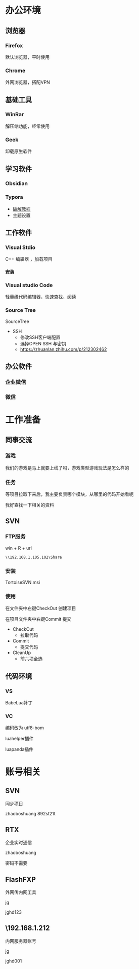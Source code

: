 # 办公环境
## 浏览器
### Firefox
默认浏览器，平时使用
### Chrome
外网浏览器，搭配VPN
## 基础工具
### WinRar
解压缩功能，经常使用
### Geek
卸载原生软件

## 学习软件

### Obsidian

### Typora

- [破解教程](https://mp.weixin.qq.com/s?__biz=MzkyNjE4NzA5Mw==&mid=2247484545&idx=1&sn=5c460bcf894207200cbcf810ed13c9cb&chksm=c23a6fbbf54de6ad53a87bf4709cc67ac6348ee7e0dd422b98f3438044f3b5a977ce99f3580d&token=754374370&lang=zh_CN#rd)
- 主题设置

## 工作软件
### Visual Stdio
C++ 编辑器 ，加载项目

#### 安装
### Visual studio Code
轻量级代码编辑器，快速查找、阅读
### Source Tree
SourceTree
- SSH
  - 修改SSH客户端配置
  - 选择OPEN SSH 与密钥
  - https://zhuanlan.zhihu.com/p/212302462

## 办公软件
### 企业微信
### 微信

# 工作准备

## 同事交流

### 游戏

我们的游戏是马上就要上线了吗，游戏类型游戏玩法是怎么样的

### 任务

等项目拉取下来后，我主要负责哪个模块，从哪里的代码开始看呢

我好查找一下相关的资料

## SVN

### FTP服务

win + R + url

`\\192.168.1.105.102\Share`

### 安装

TortoiseSVN.msi

### 使用

在文件夹中右键CheckOut 创建项目

在项目文件夹中右键Commit 提交

- CheckOut
  -  拉取代码
- Commit
  - 提交代码
- CleanUp
  - 前六项全选

## 代码环境

### VS

BabeLua补丁

### VC
编码改为 utf8-bom

luahelper插件

luapanda插件

# 账号相关

## SVN
同步项目

zhaoboshuang
892st21t

## RTX

企业实时通信

zhaoboshuang

密码不需要

## FlashFXP

外网传内网工具

jg

jghd123

## \\192.168.1.212

内网服务器账号

jg

jghd001